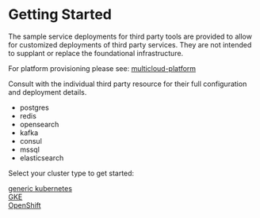 # Getting Started

The sample service deployments for third party tools are provided to allow for customized deployments of third party services. They are not intended to supplant or replace the foundational infrastructure.   

For platform provisioning please see: [multicloud-platform](https://github.com/genesys/multicloud-platform)

Consult with the individual third party resource for their full configuration and deployment details.

- postgres
- redis
- opensearch
- kafka
- consul
- mssql
- elasticsearch

Select your cluster type to get started:

  [generic kubernetes](../examples-generic-kubernetes/github-actions/infra/)  
  [GKE](../examples-gke/github-actions/infra/)  
  [OpenShift](../examples-openshift/github-actions/infra/)  
